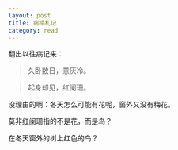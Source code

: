 ```yaml
---
layout: post
title: 病榻札记
category: read
---
```


翻出以往病记来：


>久卧数日，意灰冷。

>起身却见，红阑珊。

没理由的啊：冬天怎么可能有花呢，窗外又没有梅花。

莫非红阑珊指的不是花，而是鸟？

在冬天窗外的树上红色的鸟？